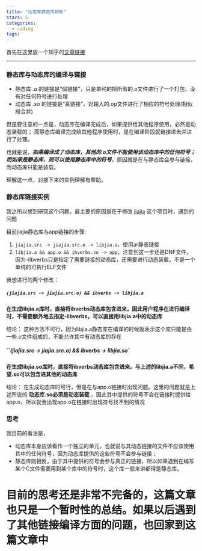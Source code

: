 ```yaml
---
title: "动态库静态库辨析"
stars: 5
categories:
  - coding
tags:
---
```

首先在这里放一个知乎的[文章链接](https://www.zhihu.com/question/623843491/answer/3561304350 "# C++中静态库和动态库的区别在于【链接阶段】如何处理库？")

---

### 静态库与动态库的编译与链接

- 静态库 *.a* 的链接是“假链接”，只是单纯的把所有的.o文件进行了一个打包，没有对任何符号进行处理
- 动态库 *.so* 的链接是“真链接”，对输入的.op文件进行了相应的符号处理(相似段合并)

但是要注意的一点是，动态库在编译完成后，如果提供给其他程序使用，必然是动态装载的；
而静态库编译完成给其他程序使用时，是在编译阶段就链接进去并进行了处理。

也就是说，***如果编译成了动态库，其他的.o文件不能使用该动态库中的任何符号；而如果是静态库，则可以使用静态库中的符号***，原因就是在与静态库会参与链接，而动态库只能是装载。

理解这一点，对接下来的实例理解有帮助。

### 静态库链接实例

我之所以想到研究这个问题，最主要的原因是在于修改 [jiajia](https://github.com/Youpen-y/jiajia "jiajia仓库") 这个项目时，遇到的问题

目前jiajia静态库与app链接的步骤:

1. `jiajia.src -> jiajia.src.o -> libjia.a`，使用ar静态链接
2. `libjia.a && app.o && ibverbs.so -> app`，注意到这一步还是DNF文件，因为-libverbs只是指定了需要链接的动态库，还需要进行动态装载，不是一个单纯的可执行ELF文件

我想进行的两个修改：

##### `(jiajia.src -> jiajia.src.o) && ibverbs -> libjia.a`

**在生成libjia.a库时，直接将ibverbs动态库包含进来，因此用户程序在进行编译时，不需要额外地去指定-libverbs，可以直接用libjia.a中的动态库**

结论：
	这种方法不可行，因为libjia.a静态库在编译的时候就表示这个库只能是由一些.o文件组成的，不能允许其中有动态库的存在

##### ``(jiajia.src -> jiajia.src.o) && ibverbs -> libjia.so`

**在生成libjia.so库时，直接将ibverbs动态库包含进来。与上述的libjia.a不同，希望.so可以包含进其他的动态库**

结论：
	在生成动态库时可行，但是在与app.o链接时出现问题。这里的问题就是上述所说的 **动态库.so必须是动态装载** ，因此其中提供的符号不会在链接时提供给app.o，所以就会出现app.o在链接时出现符号找不到的情况

### 思考

我目前的看法是，

- 动态库本身应该看作一个独立的单元，也就说与其动态链接的文件不应该使用其中的任何符号，因为动态库提供的这些符号不会参与链接；
- 静态库则相反，由于其中提供的符号会参与真正的链接，所以如果遇到在编写某个C文件需要用到某个库中的符号时，这个库一般来讲都得是静态库。

# 目前的思考还是非常不完备的，这篇文章也只是一个暂时性的总结。如果以后遇到了其他链接编译方面的问题，也回家到这篇文章中
